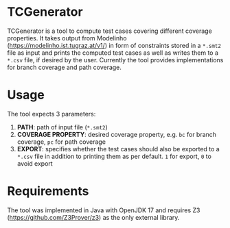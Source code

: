 # TCGenerator

TCGenerator is a tool to compute test cases covering different coverage properties. It takes output from Modelinho (https://modelinho.ist.tugraz.at/v1/) in form of constraints stored in a `*.smt2` file as input and prints the computed test cases as well as writes them to a `*.csv` file, if desired by the user. Currently the tool provides implementations for branch coverage and path coverage.

# Usage

The tool expects 3 parameters:
1. **PATH**: path of input file (`*.smt2`)
2. **COVERAGE PROPERTY**: desired coverage property, e.g. `bc` for branch coverage, `pc` for path coverage
3. **EXPORT**: specifies whether the test cases should also be exported to a `*.csv` file in addition to printing them as per default. `1` for export, `0` to avoid export

# Requirements

The tool was implemented in Java with OpenJDK 17 and requires Z3 (https://github.com/Z3Prover/z3) as the only external library.
